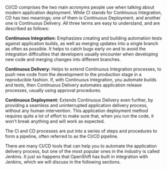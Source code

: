 CI/CD comprises the two main acronyms people use when talking about modern application deployment. While CI stands for Continuous Integration, CD has two meanings; one of them is Continuous Deployment, and another one is Continuous Delivery. All three terms are easy to understand, and are described as follows:

**Continuous Integration:** Emphasizes creating and building automation tests against application builds, as well as merging updates into a single branch as often as possible. It helps to catch bugs early on and to avoid the integration difficulties that developers usually encounter when developing new code and merging changes into different branches.

**Continuous Delivery:** Helps to extend Continuous Integration processes, to push new code from the development to the production stage in a reproducible fashion. If, with Continuous Integration, you automate builds and tests, then Continuous Delivery automates application release processes, usually using approval procedures. 

**Continuous Deployment:** Extends Continuous Delivery even further, by providing a seamless and uninterrupted application delivery process, without any human intervention. This application deployment method requires quite a lot of effort to make sure that, when you run the code, it won't break anything and will work as expected.  

The CI and CD processes are put into a series of steps and procedures to form a pipeline, often referred to as the CI/CD pipeline. 


There are many CI/CD tools that can help you to automate the application delivery process, but one of the most popular ones in the industry is called Jenkins. It just so happens that OpenShift has built in integration with Jenkins, which we will discuss in the following sections.